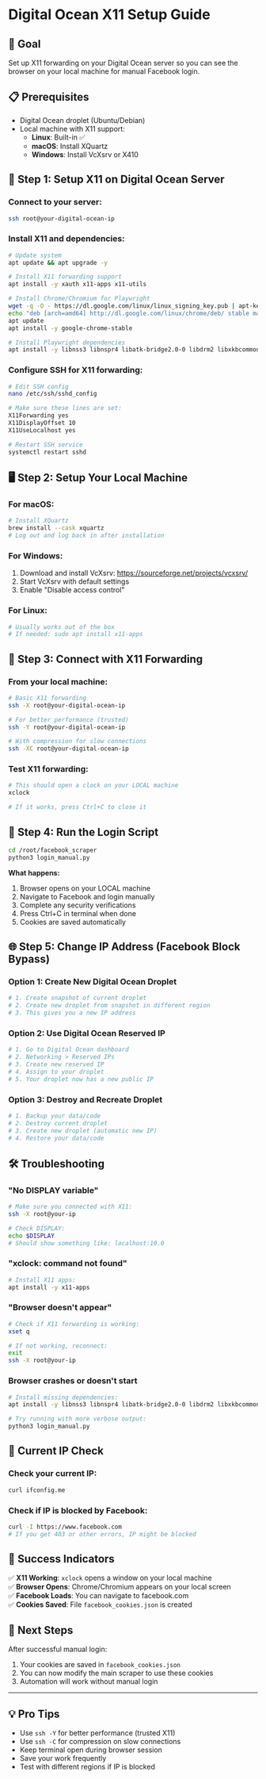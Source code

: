 # Digital Ocean X11 Setup Guide

## 🎯 Goal
Set up X11 forwarding on your Digital Ocean server so you can see the browser on your local machine for manual Facebook login.

## 📋 Prerequisites
- Digital Ocean droplet (Ubuntu/Debian)
- Local machine with X11 support:
  - **Linux**: Built-in ✅
  - **macOS**: Install XQuartz
  - **Windows**: Install VcXsrv or X410

## 🔧 Step 1: Setup X11 on Digital Ocean Server

### Connect to your server:
```bash
ssh root@your-digital-ocean-ip
```

### Install X11 and dependencies:
```bash
# Update system
apt update && apt upgrade -y

# Install X11 forwarding support
apt install -y xauth x11-apps x11-utils

# Install Chrome/Chromium for Playwright
wget -q -O - https://dl.google.com/linux/linux_signing_key.pub | apt-key add -
echo "deb [arch=amd64] http://dl.google.com/linux/chrome/deb/ stable main" > /etc/apt/sources.list.d/google-chrome.list
apt update
apt install -y google-chrome-stable

# Install Playwright dependencies
apt install -y libnss3 libnspr4 libatk-bridge2.0-0 libdrm2 libxkbcommon0 libgtk-3-0 libxss1 libasound2
```

### Configure SSH for X11 forwarding:
```bash
# Edit SSH config
nano /etc/ssh/sshd_config

# Make sure these lines are set:
X11Forwarding yes
X11DisplayOffset 10
X11UseLocalhost yes

# Restart SSH service
systemctl restart sshd
```

## 🖥️ Step 2: Setup Your Local Machine

### For macOS:
```bash
# Install XQuartz
brew install --cask xquartz
# Log out and log back in after installation
```

### For Windows:
1. Download and install VcXsrv: https://sourceforge.net/projects/vcxsrv/
2. Start VcXsrv with default settings
3. Enable "Disable access control"

### For Linux:
```bash
# Usually works out of the box
# If needed: sudo apt install x11-apps
```

## 🔗 Step 3: Connect with X11 Forwarding

### From your local machine:
```bash
# Basic X11 forwarding
ssh -X root@your-digital-ocean-ip

# For better performance (trusted)
ssh -Y root@your-digital-ocean-ip

# With compression for slow connections
ssh -XC root@your-digital-ocean-ip
```

### Test X11 forwarding:
```bash
# This should open a clock on your LOCAL machine
xclock

# If it works, press Ctrl+C to close it
```

## 📱 Step 4: Run the Login Script

```bash
cd /root/facebook_scraper
python3 login_manual.py
```

**What happens:**
1. Browser opens on your LOCAL machine
2. Navigate to Facebook and login manually
3. Complete any security verifications
4. Press Ctrl+C in terminal when done
5. Cookies are saved automatically

## 🌐 Step 5: Change IP Address (Facebook Block Bypass)

### Option 1: Create New Digital Ocean Droplet
```bash
# 1. Create snapshot of current droplet
# 2. Create new droplet from snapshot in different region
# 3. This gives you a new IP address
```

### Option 2: Use Digital Ocean Reserved IP
```bash
# 1. Go to Digital Ocean dashboard
# 2. Networking > Reserved IPs
# 3. Create new reserved IP
# 4. Assign to your droplet
# 5. Your droplet now has a new public IP
```

### Option 3: Destroy and Recreate Droplet
```bash
# 1. Backup your data/code
# 2. Destroy current droplet
# 3. Create new droplet (automatic new IP)
# 4. Restore your data/code
```

## 🛠️ Troubleshooting

### "No DISPLAY variable"
```bash
# Make sure you connected with X11:
ssh -X root@your-ip

# Check DISPLAY:
echo $DISPLAY
# Should show something like: localhost:10.0
```

### "xclock: command not found"
```bash
# Install X11 apps:
apt install -y x11-apps
```

### "Browser doesn't appear"
```bash
# Check if X11 forwarding is working:
xset q

# If not working, reconnect:
exit
ssh -X root@your-ip
```

### Browser crashes or doesn't start
```bash
# Install missing dependencies:
apt install -y libnss3 libnspr4 libatk-bridge2.0-0 libdrm2 libxkbcommon0 libgtk-3-0

# Try running with more verbose output:
python3 login_manual.py
```

## 📝 Current IP Check

### Check your current IP:
```bash
curl ifconfig.me
```

### Check if IP is blocked by Facebook:
```bash
curl -I https://www.facebook.com
# If you get 403 or other errors, IP might be blocked
```

## 🎯 Success Indicators

✅ **X11 Working**: `xclock` opens a window on your local machine  
✅ **Browser Opens**: Chrome/Chromium appears on your local screen  
✅ **Facebook Loads**: You can navigate to facebook.com  
✅ **Cookies Saved**: File `facebook_cookies.json` is created  

## 🚀 Next Steps

After successful manual login:
1. Your cookies are saved in `facebook_cookies.json`
2. You can now modify the main scraper to use these cookies
3. Automation will work without manual login

---

## 💡 Pro Tips

- Use `ssh -Y` for better performance (trusted X11)
- Use `ssh -C` for compression on slow connections  
- Keep terminal open during browser session
- Save your work frequently
- Test with different regions if IP is blocked 